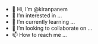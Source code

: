 - 👋 Hi, I’m @kiranpanem
- 👀 I’m interested in ...
- 🌱 I’m currently learning ...
- 💞️ I’m looking to collaborate on ...
- 📫 How to reach me ...

<!---
kiranpanem/kiranpanem is a ✨ special ✨ repository because its `README.md` (this file) appears on your GitHub profile.
You can click the Preview link to take a look at your changes.
--->

